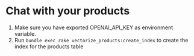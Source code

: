# Chat with your products
1. Make sure you have exported OPENAI_API_KEY as environment variable.
2. Run 
```bundle exec rake vectorize_products:create_index``` 
to create the index for the products table